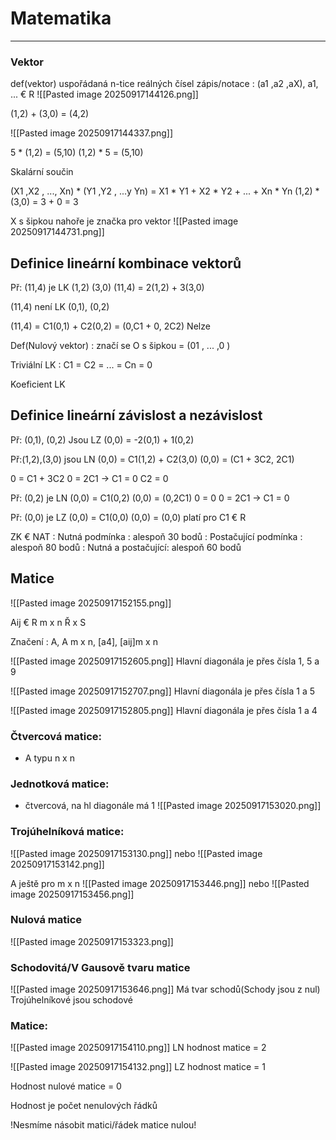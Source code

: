 

# Matematika
---
### Vektor 
def(vektor) uspořádaná n-tice reálných čísel 
zápis/notace : (a1 ,a2 ,aX), a1, ... € R
![[Pasted image 20250917144126.png]]

(1,2) + (3,0) = (4,2)

![[Pasted image 20250917144337.png]]

5 * (1,2) = (5,10)
(1,2) * 5 = (5,10)

Skalární součin

(X1 ,X2 , ..., Xn) * (Y1 ,Y2 , ...y Yn) = X1 * Y1 + X2 * Y2 + ... + Xn * Yn
(1,2) * (3,0) = 3 + 0 = 3

X s šipkou nahoře je značka pro vektor 
![[Pasted image 20250917144731.png]]


## Definice lineární kombinace vektorů

Př: (11,4) je LK (1,2) (3,0)
(11,4) = 2(1,2) + 3(3,0)

(11,4) není LK (0,1), (0,2)

(11,4) = C1(0,1) + C2(0,2)
	  = (0,C1 + 0, 2C2)
	Nelze

Def(Nulový vektor) : značí se O s šipkou = (01 , ... ,0 )

Triviální LK : C1 = C2 = ... = Cn = 0

Koeficient LK

## Definice lineární závislost a nezávislost

Př: (0,1), (0,2) Jsou LZ
(0,0) = -2(0,1) + 1(0,2)

Př:(1,2),(3,0) jsou LN
(0,0) = C1(1,2) + C2(3,0)
(0,0) = (C1 + 3C2, 2C1)

0 = C1 + 3C2
0 = 2C1 -> C1 = 0    C2 = 0

Př: (0,2) je LN
(0,0) = C1(0,2)
(0,0) = (0,2C1)
0 = 0
0 = 2C1 -> C1 = 0

Př: (0,0) je LZ
(0,0) = C1(0,0)
(0,0) = (0,0) platí pro C1 € R

ZK € NAT   : Nutná podmínka : alespoň 30 bodů
		 : Postačující podmínka : alespoň 80 bodů
		 : Nutná a postačující: alespoň 60 bodů

## Matice

![[Pasted image 20250917152155.png]]

Aij € R 
m x n 
Ř x S

Značení : A, A m x n, [a4], [aij]m x n

![[Pasted image 20250917152605.png]]
Hlavní diagonála je přes čísla 1, 5 a 9

![[Pasted image 20250917152707.png]]
Hlavní diagonála je přes čísla 1 a 5

![[Pasted image 20250917152805.png]]
Hlavní diagonála je přes čísla 1 a 4

### Čtvercová matice:
- A typu n x n

### Jednotková matice:
- čtvercová, na hl diagonále má 1
![[Pasted image 20250917153020.png]]

### Trojúhelníková matice:
![[Pasted image 20250917153130.png]]
nebo
![[Pasted image 20250917153142.png]]

A ještě pro m x n
![[Pasted image 20250917153446.png]]
nebo
![[Pasted image 20250917153456.png]]

### Nulová matice
![[Pasted image 20250917153323.png]]

### Schodovitá/V Gausově tvaru matice
![[Pasted image 20250917153646.png]]
Má tvar schodů(Schody jsou z nul)
Trojúhelníkové jsou schodové

### Matice:

![[Pasted image 20250917154110.png]]
LN
hodnost matice = 2

![[Pasted image 20250917154132.png]]
LZ
hodnost matice = 1

Hodnost nulové matice = 0

Hodnost je počet nenulových řádků

!Nesmíme násobit matici/řádek matice nulou!